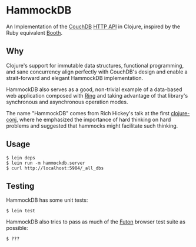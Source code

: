 # HammockDB

An Implementation of the [CouchDB](http://couchdb.apache.org/) [HTTP API](http://wiki.apache.org/couchdb/Complete_HTTP_API_Reference) in Clojure, inspired by the Ruby equivalent [Booth](http://github.com/jchris/booth). 

## Why

Clojure's support for immutable data structures, functional programming, and sane concurrency align perfectly with CouchDB's design and enable a strait-forward and elegant HammockDB implementation.

HammockDB also serves as a good, non-trivial example of a data-based web application composed with [Ring](http://github.com/mmcgrana/ring) and taking advantage of that library's synchronous and asynchronous operation modes.

The name "HammockDB" comes from Rich Hickey's talk at the first [clojure-conj](http://clojure-conj.org), where he emphasized the importance of hard thinking on hard problems and suggested that hammocks might facilitate such thinking.

## Usage

    $ lein deps
    $ lein run -m hammockdb.server
    $ curl http://localhost:5984/_all_dbs 

## Testing

HammockDB has some unit tests:

    $ lein test

HammockDB also tries to pass as much of the [Futon](http://wiki.apache.org/couchdb/Getting_started_with_Futon) browser test suite as possible:

    $ ???

